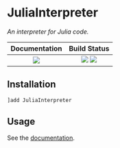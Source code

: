 # JuliaInterpreter

*An interpreter for Julia code.*

| **Documentation**                                                               | **Build Status**                                                                                |
|:-------------------------------------------------------------------------------:|:-----------------------------------------------------------------------------------------------:|
| [![][docs-stable-img]][docs-stable-url] | [![][gh-actions-img]][gh-actions-url]  [![][codecov-img]][codecov-url] |

## Installation

```jl
]add JuliaInterpreter
```

## Usage

See the [documentation][docs-stable-url].

[docs-stable-img]: https://img.shields.io/badge/docs-stable-blue.svg
[docs-stable-url]: https://JuliaDebug.github.io/JuliaInterpreter.jl/stable

[gh-actions-img]: https://github.com/JuliaDebug/JuliaInterpreter.jl/actions/workflows/CI.yml/badge.svg
[gh-actions-url]: https://github.com/JuliaDebug/JuliaInterpreter.jl/actions/workflows/CI.yml

[codecov-img]: https://codecov.io/gh/JuliaDebug/JuliaInterpreter.jl/branch/master/graph/badge.svg
[codecov-url]: https://codecov.io/gh/JuliaDebug/JuliaInterpreter.jl
